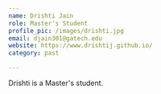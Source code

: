 ```yaml
---
name: Drishti Jain
role: Master's Student
profile_pic: /images/drishti.jpg
email: djain301@gatech.edu
website: https://www.drishtij.github.io/
category: past

---
```


Drishti is a Master's student.
